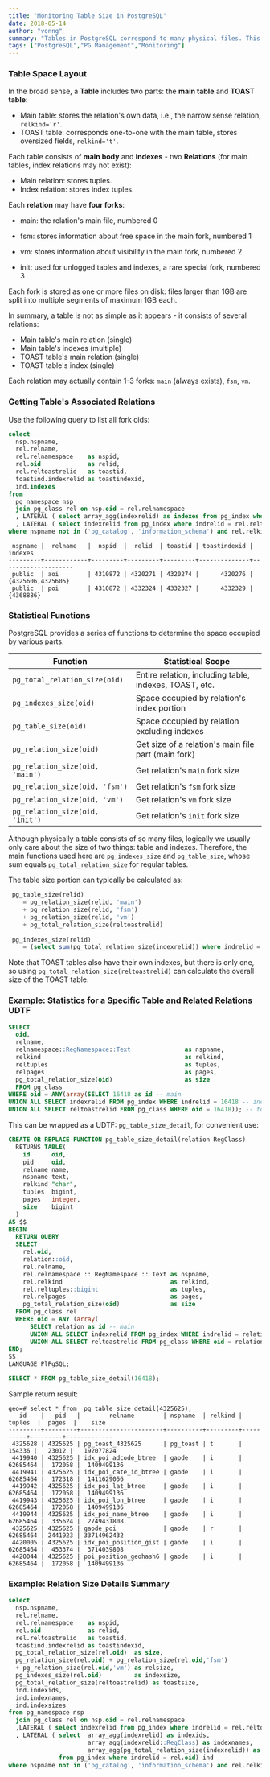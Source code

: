 ```yaml
---
title: "Monitoring Table Size in PostgreSQL"
date: 2018-05-14
author: "vonng"
summary: "Tables in PostgreSQL correspond to many physical files. This article explains how to calculate the actual size of a table in PostgreSQL."
tags: ["PostgreSQL","PG Management","Monitoring"]
---
```


### Table Space Layout

In the broad sense, a **Table** includes two parts: the **main table** and **TOAST table**:

* Main table: stores the relation's own data, i.e., the narrow sense relation, `relkind='r'`.
* TOAST table: corresponds one-to-one with the main table, stores oversized fields, `relkind='t'`.

Each table consists of **main body** and **indexes** - two **Relations** (for main tables, index relations may not exist):

* Main relation: stores tuples.
* Index relation: stores index tuples.

Each **relation** may have **four forks**:

* main: the relation's main file, numbered 0

* fsm: stores information about free space in the main fork, numbered 1
* vm: stores information about visibility in the main fork, numbered 2
* init: used for unlogged tables and indexes, a rare special fork, numbered 3

Each fork is stored as one or more files on disk: files larger than 1GB are split into multiple segments of maximum 1GB each.

In summary, a table is not as simple as it appears - it consists of several relations:

* Main table's main relation (single)
* Main table's indexes (multiple)
* TOAST table's main relation (single)
* TOAST table's index (single)

Each relation may actually contain 1-3 forks: `main` (always exists), `fsm`, `vm`.

### Getting Table's Associated Relations

Use the following query to list all fork oids:

```sql
select
  nsp.nspname,
  rel.relname,
  rel.relnamespace    as nspid,
  rel.oid             as relid,
  rel.reltoastrelid   as toastid,
  toastind.indexrelid as toastindexid,
  ind.indexes
from
  pg_namespace nsp
  join pg_class rel on nsp.oid = rel.relnamespace
  , LATERAL ( select array_agg(indexrelid) as indexes from pg_index where indrelid = rel.oid) ind
  , LATERAL ( select indexrelid from pg_index where indrelid = rel.reltoastrelid) toastind
where nspname not in ('pg_catalog', 'information_schema') and rel.relkind = 'r';
```

```
 nspname |  relname   |  nspid  |  relid  | toastid | toastindexid |      indexes
---------+------------+---------+---------+---------+--------------+--------------------
 public  | aoi        | 4310872 | 4320271 | 4320274 |      4320276 | {4325606,4325605}
 public  | poi        | 4310872 | 4332324 | 4332327 |      4332329 | {4368886}
```

### Statistical Functions

PostgreSQL provides a series of functions to determine the space occupied by various parts.

| Function                        | Statistical Scope                                        |
| ------------------------------- | -------------------------------------------------------- |
| `pg_total_relation_size(oid) `  | Entire relation, including table, indexes, TOAST, etc.  |
| `pg_indexes_size(oid) `         | Space occupied by relation's index portion              |
| `pg_table_size(oid)`            | Space occupied by relation excluding indexes            |
| `pg_relation_size(oid) `        | Get size of a relation's main file part (main fork)    |
| `pg_relation_size(oid, 'main')` | Get relation's `main` fork size                         |
| `pg_relation_size(oid, 'fsm')`  | Get relation's `fsm` fork size                          |
| `pg_relation_size(oid, 'vm')`   | Get relation's `vm` fork size                           |
| `pg_relation_size(oid, 'init')` | Get relation's `init` fork size                         |

Although physically a table consists of so many files, logically we usually only care about the size of two things: table and indexes. Therefore, the main functions used here are `pg_indexes_size` and `pg_table_size`, whose sum equals `pg_total_relation_size` for regular tables.

The table size portion can typically be calculated as:

```sql
 pg_table_size(relid)
 	= pg_relation_size(relid, 'main') 
 	+ pg_relation_size(relid, 'fsm') 
 	+ pg_relation_size(relid, 'vm') 
 	+ pg_total_relation_size(reltoastrelid)
 	
 pg_indexes_size(relid)
 	= (select sum(pg_total_relation_size(indexrelid)) where indrelid = relid)
```

Note that TOAST tables also have their own indexes, but there is only one, so using `pg_total_relation_size(reltoastrelid)` can calculate the overall size of the TOAST table.

### Example: Statistics for a Specific Table and Related Relations UDTF

```sql
SELECT
  oid,
  relname,
  relnamespace::RegNamespace::Text               as nspname,
  relkind                                        as relkind,
  reltuples                                      as tuples,
  relpages                                       as pages,
  pg_total_relation_size(oid)                    as size
  FROM pg_class
WHERE oid = ANY(array(SELECT 16418 as id -- main
UNION ALL SELECT indexrelid FROM pg_index WHERE indrelid = 16418 -- index
UNION ALL SELECT reltoastrelid FROM pg_class WHERE oid = 16418)); -- toast
```

This can be wrapped as a UDTF: `pg_table_size_detail`, for convenient use:

```sql
CREATE OR REPLACE FUNCTION pg_table_size_detail(relation RegClass)
  RETURNS TABLE(
    id      oid,
    pid     oid,
    relname name,
    nspname text,
    relkind "char",
    tuples  bigint,
    pages   integer,
    size    bigint
  )
AS $$
BEGIN
  RETURN QUERY
  SELECT
    rel.oid,
    relation::oid,
    rel.relname,
    rel.relnamespace :: RegNamespace :: Text as nspname,
    rel.relkind                              as relkind,
    rel.reltuples::bigint                    as tuples,
    rel.relpages                             as pages,
    pg_total_relation_size(oid)              as size
  FROM pg_class rel
  WHERE oid = ANY (array(
      SELECT relation as id -- main
      UNION ALL SELECT indexrelid FROM pg_index WHERE indrelid = relation -- index
      UNION ALL SELECT reltoastrelid FROM pg_class WHERE oid = relation)); -- toast
END;
$$
LANGUAGE PlPgSQL;

SELECT * FROM pg_table_size_detail(16418);
```

Sample return result:

```
geo=# select * from  pg_table_size_detail(4325625);
   id    |   pid   |        relname        | nspname  | relkind |  tuples  |  pages  |    size
---------+---------+-----------------------+----------+---------+----------+---------+-------------
 4325628 | 4325625 | pg_toast_4325625      | pg_toast | t       |   154336 |   23012 |   192077824
 4419940 | 4325625 | idx_poi_adcode_btree  | gaode    | i       | 62685464 |  172058 |  1409499136
 4419941 | 4325625 | idx_poi_cate_id_btree | gaode    | i       | 62685464 |  172318 |  1411629056
 4419942 | 4325625 | idx_poi_lat_btree     | gaode    | i       | 62685464 |  172058 |  1409499136
 4419943 | 4325625 | idx_poi_lon_btree     | gaode    | i       | 62685464 |  172058 |  1409499136
 4419944 | 4325625 | idx_poi_name_btree    | gaode    | i       | 62685464 |  335624 |  2749431808
 4325625 | 4325625 | gaode_poi             | gaode    | r       | 62685464 | 2441923 | 33714962432
 4420005 | 4325625 | idx_poi_position_gist | gaode    | i       | 62685464 |  453374 |  3714039808
 4420044 | 4325625 | poi_position_geohash6 | gaode    | i       | 62685464 |  172058 |  1409499136
```

### Example: Relation Size Details Summary

```sql
select
  nsp.nspname,
  rel.relname,
  rel.relnamespace    as nspid,
  rel.oid             as relid,
  rel.reltoastrelid   as toastid,
  toastind.indexrelid as toastindexid,
  pg_total_relation_size(rel.oid)  as size,
  pg_relation_size(rel.oid) + pg_relation_size(rel.oid,'fsm') 
  + pg_relation_size(rel.oid,'vm') as relsize,
  pg_indexes_size(rel.oid)         as indexsize,
  pg_total_relation_size(reltoastrelid) as toastsize,
  ind.indexids,
  ind.indexnames,
  ind.indexsizes
from pg_namespace nsp
  join pg_class rel on nsp.oid = rel.relnamespace
  ,LATERAL ( select indexrelid from pg_index where indrelid = rel.reltoastrelid) toastind
  , LATERAL ( select  array_agg(indexrelid) as indexids,
                      array_agg(indexrelid::RegClass) as indexnames,
                      array_agg(pg_total_relation_size(indexrelid)) as indexsizes
              from pg_index where indrelid = rel.oid) ind
where nspname not in ('pg_catalog', 'information_schema') and rel.relkind = 'r';
```